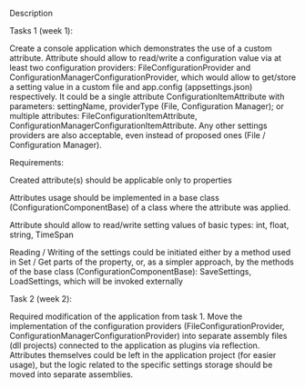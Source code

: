 Description

Tasks 1 (week 1): 

Create a console application which demonstrates the use of a custom attribute. 
Attribute should allow to read/write a configuration value via at least two configuration providers: FileConfigurationProvider and ConfigurationManagerConfigurationProvider, which would allow to get/store a setting value in a custom file and app.config (appsettings.json) respectively. 
It could be a single attribute ConfigurationItemAttribute with parameters: settingName, providerType (File, Configuration Manager); or multiple attributes: FileConfigurationItemAttribute, ConfigurationManagerConfigurationItemAttribute. 
Any other settings providers are also acceptable, even instead of proposed ones (File / Configuration Manager). 

Requirements: 

Created attribute(s) should be applicable only to properties 

Attributes usage should be implemented in a base class (ConfigurationComponentBase) of a class where the attribute was applied. 

Attribute should allow to read/write setting values of basic types: int, float, string, TimeSpan  

Reading / Writing of the settings could be initiated either by a method used in Set / Get parts of the property, or, as a simpler approach, by the methods of the base class (ConfigurationComponentBase): SaveSettings, LoadSettings, which will be invoked externally 

Task 2 (week 2): 

Required modification of the application from task 1. Move the implementation of the configuration providers (FileConfigurationProvider, ConfigurationManagerConfigurationProvider) into separate assembly files (dll projects) connected to the application as plugins via reflection. Attributes themselves could be left in the application project (for easier usage), but the logic related to the specific settings storage should be moved into separate assemblies. 